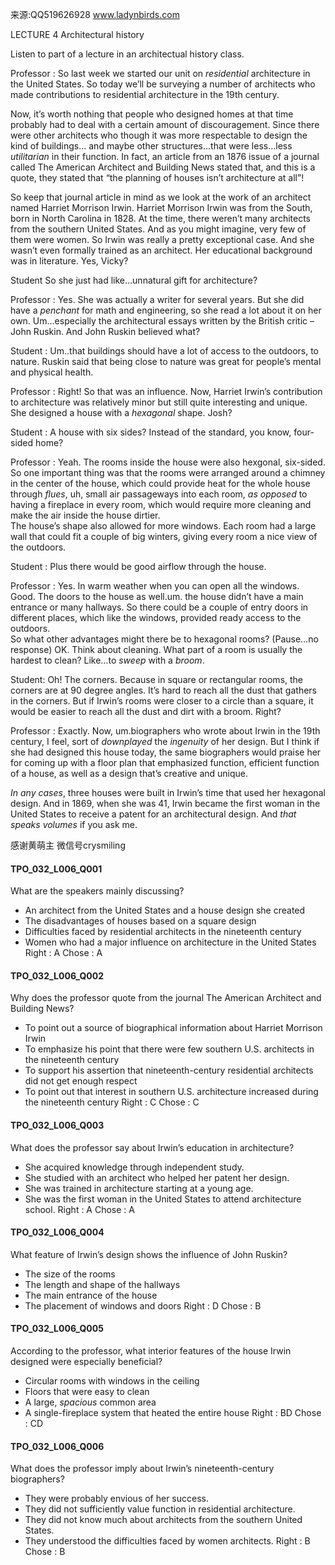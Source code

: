来源:QQ519626928 www.ladynbirds.com

LECTURE 4   Architectural history

Listen to part of a lecture in an architectual history class.  

Professor  :
So last week we started our unit on *residential* architecture in the United States. So today we’ll be surveying a number of architects who made contributions to residential architecture in the 19th century.  

Now, it’s worth nothing that people who designed homes at that time probably had to deal with a certain amount of discouragement. Since there were other architects who though it was more respectable to design the kind of buildings… and maybe other structures…that were less…less *utilitarian* in their function. In fact, an article from an 1876 issue of a journal called The American Architect and Building News stated that, and this is a quote, they stated that “the planning of houses isn’t architecture at all”!   

So keep that journal article in mind as we look at the work of an architect named Harriet Morrison Irwin. Harriet Morrison Irwin was from the South, born in North Carolina in 1828. At the time, there weren’t many architects from the southern United States. And as you might imagine, very few of them were women. So Irwin was really a pretty exceptional case. And she wasn’t even formally trained as an architect. Her educational background was in literature. Yes, Vicky?  

Student 
So she just had like…unnatural gift for architecture?  

Professor :
Yes. She was actually a writer for several years. But she did have a *penchant* for math and engineering, so she read a lot about it on her own. Um…especially the architectural essays written by the British critic – 
John Ruskin. And John Ruskin believed what?  

Student  :
Um..that buildings should have a lot of access to the outdoors, to nature. Ruskin said that being close to nature was great for people’s mental and physical health.   

Professor :
Right! So that was an influence. Now, Harriet Irwin’s contribution to architecture was relatively minor but still quite interesting and unique. She designed a house with a *hexagonal* shape. Josh?  

Student :
A house with six sides? Instead of the standard, you know, four-sided home?  

Professor :
Yeah. The rooms inside the house were also hexgonal, six-sided. So one important thing was that the rooms were arranged around a chimney in the center of the house, which could provide heat for the whole house through *flues*, uh, small air passageways into each room, *as opposed* to having a fireplace in every room, which would require more cleaning and make the air inside the house dirtier.   
The house’s shape also allowed for more windows. Each room had a large wall that could fit a couple of big winters, giving every room a nice view of the outdoors.   

Student :
Plus there would be good airflow through the house.  

Professor :
Yes. In warm weather when you can open all the windows. Good. The doors to the house as well.um. the house didn’t have a main entrance or many hallways. So there could be a couple
 of entry doors in different places, which like the windows, provided ready access to the outdoors.  
So what other advantages might there be to hexagonal rooms? (Pause…no response) 
OK. Think about cleaning. What part of a room is usually the hardest to clean? Like…to *sweep* with a *broom*.  

Student: 
Oh! The corners. Because in square or rectangular rooms, the corners are at 90 degree angles. It’s hard to reach all the dust that gathers in the corners. But if Irwin’s rooms were closer to a circle than a square, it would be easier to reach all the dust and dirt with a broom. Right?  

Professor :
Exactly. Now, um.biographers who wrote about Irwin in the 19th century, I feel, sort of *downplayed* the *ingenuity* of her design. But I think if she had designed this house today, the same biographers would praise her for coming up with a floor plan that emphasized function, efficient function of a house, as well as a design that’s creative and unique.   

*In any cases*, three houses were built in Irwin’s time that used her hexagonal design. And in 1869, when she was 41, Irwin became the first woman in the United States to receive a patent for an architectural design. And *that speaks volumes* if you ask me. 

感谢黄萌主 微信号crysmiling

#### TPO_032_L006_Q001
What are the speakers mainly discussing?
- An architect from the United States and a house design she created
- The disadvantages of houses based on a square design
- Difficulties faced by residential architects in the nineteenth century
- Women who had a major influence on architecture in the United States
Right : A	Chose : A


#### TPO_032_L006_Q002
Why does the professor quote from the journal The American Architect and Building News?
- To point out a source of biographical information about Harriet Morrison Irwin
- To emphasize his point that there were few southern U.S. architects in the nineteenth century
- To support his assertion that nineteenth-century residential architects did not get enough respect
- To point out that interest in southern U.S. architecture increased during the nineteenth century
Right : C	Chose : C


#### TPO_032_L006_Q003
What does the professor say about Irwin’s education in architecture?
- She acquired knowledge through independent study.
- She studied with an architect who helped her patent her design.
- She was trained in architecture starting at a young age.
- She was the first woman in the United States to attend architecture school.
Right : A	Chose : A


#### TPO_032_L006_Q004
What feature of Irwin’s design shows the influence of John Ruskin?
- The size of the rooms
- The length and shape of the hallways
- The main entrance of the house
- The placement of windows and doors
Right : D	Chose : B


#### TPO_032_L006_Q005
According to the professor, what interior features of the house Irwin designed were especially beneficial?
- Circular rooms with windows in the ceiling
- Floors that were easy to clean
- A large, *spacious* common area
- A single-fireplace system that heated the entire house
Right : BD	Chose :  CD


#### TPO_032_L006_Q006
What does the professor imply about Irwin’s nineteenth-century biographers?
- They were probably envious of her success.
- They did not sufficiently value function in residential architecture.
- They did not know much about architects from the southern United States.
- They understood the difficulties faced by women architects.
Right : B	Chose : B

